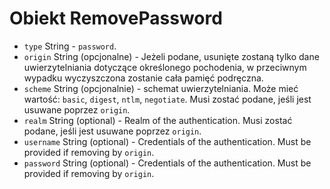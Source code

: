 # Obiekt RemovePassword

* `type` String - `password`.
* `origin` String (opcjonalne) - Jeżeli podane, usunięte zostaną tylko dane uwierzytelniania dotyczące określonego pochodenia, w przeciwnym wypadku wyczyszczona zostanie cała pamięć podręczna.
* `scheme` String (opcjonalnie) - schemat uwierzytelniania. Może mieć wartość: `basic`, `digest`, `ntlm`, `negotiate`. Musi zostać podane, jeśli jest usuwane poprzez `origin`.
* `realm` String (optional) - Realm of the authentication. Musi zostać podane, jeśli jest usuwane poprzez `origin`.
* `username` String (optional) - Credentials of the authentication. Must be provided if removing by `origin`.
* `password` String (optional) - Credentials of the authentication. Must be provided if removing by `origin`.
